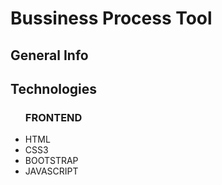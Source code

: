 <h1>Bussiness Process Tool</h1>
<h2>General Info</h2>
<h2>Technologies</h2>
<ul>
  <h3>FRONTEND</h3>
  <li>HTML</li>
  <li>CSS3</li>
  <li>BOOTSTRAP</li>
  <li>JAVASCRIPT </li>

</ul>
